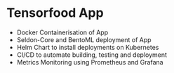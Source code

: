 # Tensorfood App

- Docker Containerisation of App
- Seldon-Core and BentoML deployment of App
- Helm Chart to install deployments on Kubernetes
- CI/CD to automate building, testing and deployment
- Metrics Monitoring using Prometheus and Grafana
